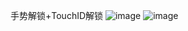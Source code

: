 手势解锁+TouchID解锁
![image](https://github.com/sundan1991/OpenLockWithGestures/raw/master/bbb.png)
![image](https://github.com/sundan1991/OpenLockWithGestures/raw/master/ccc.png)
